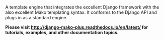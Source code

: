 A template engine that integrates the excellent Django framework with the also excellent Mako templating syntax.  It conforms to the Django API and plugs in as a standard engine.

**Please visit http://django-mako-plus.readthedocs.io/en/latest/ for tutorials, examples, and other documentation topics.**

